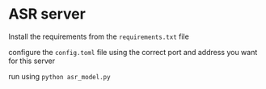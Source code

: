 # ASR server

Install the requirements from the `requirements.txt` file

configure the `config.toml` file using the correct port and address you want for this server

run using `python asr_model.py`